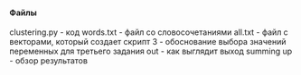 #### Файлы

clustering.py - код
words.txt - файл со словосочетаниями
all.txt - файл с векторами, который создает скрипт
3 - обоснование выбора значений переменных для третьего задания
out - как выглядит выход
summing up - обзор результатов
